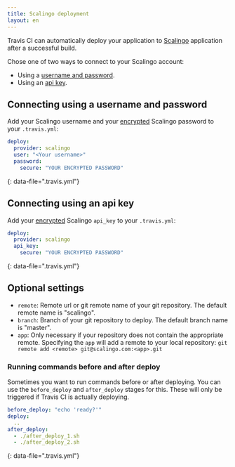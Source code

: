 ```yaml
---
title: Scalingo deployment
layout: en
---
```


Travis CI can automatically deploy your application to
[Scalingo](https://scalingo.com/) application after a successful build.

Chose one of two ways to connect to your Scalingo account:

- Using a [username and password](/user/deployment/scalingo/#connecting-using-a-username-and-password).
- Using an [api key](/user/deployment/scalingo/#connecting-using-an-api-key).

<!-- I'm not 100% sure if you need to connect to scalingo manually using the cli
tool the first time -->

## Connecting using a username and password

Add your Scalingo username and your [encrypted](/user/encryption-keys/#usage)
Scalingo password to your `.travis.yml`:

```yaml
deploy:
  provider: scalingo
  user: "<Your username>"
  password:
    secure: "YOUR ENCRYPTED PASSWORD"
```

{: data-file=".travis.yml"}

## Connecting using an api key

Add your [encrypted](/user/encryption-keys/#usage)
Scalingo `api_key` to your `.travis.yml`:

```yaml
deploy:
  provider: scalingo
  api_key:
    secure: "YOUR ENCRYPTED PASSWORD"
```

{: data-file=".travis.yml"}

## Optional settings

- `remote`: Remote url or git remote name of your git repository. The default
  remote name is "scalingo".
- `branch`: Branch of your git repository to deploy. The default branch name is
  "master".
- `app`: Only necessary if your repository does not contain the appropriate
  remote. Specifying the `app` will add a remote to your local repository: `git
  remote add <remote> git@scalingo.com:<app>.git`

### Running commands before and after deploy

Sometimes you want to run commands before or after deploying. You can use
the `before_deploy` and `after_deploy` stages for this. These will only be
triggered if Travis CI is actually deploying.

```yaml
before_deploy: "echo 'ready?'"
deploy:
  ..
after_deploy:
  - ./after_deploy_1.sh
  - ./after_deploy_2.sh
```

{: data-file=".travis.yml"}
